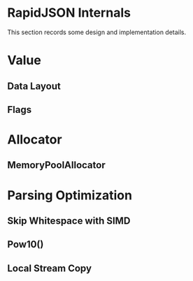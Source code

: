 # RapidJSON Internals

This section records some design and implementation details.

# Value

## Data Layout

## Flags

# Allocator

## MemoryPoolAllocator

# Parsing Optimization

## Skip Whitespace with SIMD

## Pow10()

## Local Stream Copy
